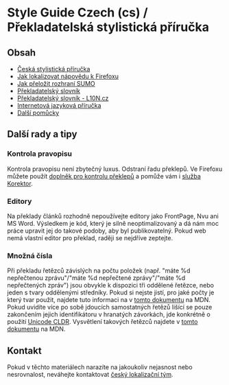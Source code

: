 # Style Guide Czech (cs) / Překladatelská stylistická příručka

## Obsah

* [Česká stylistická příručka](general.md)
* [Jak lokalizovat nápovědu k Firefoxu](https://support.mozilla.org/cs/kb/jak-lokalizovat-napovedu-k-firefoxu)
* [Jak přeložit rozhraní SUMO](https://support.mozilla.org/cs/kb/jak-prelozit-rozhrani-sumo)
* [Překladatelský slovník](glossary.md)
* [Překladatelský slovník - L10N.cz](http://wiki.l10n.cz/P%C5%99ekladatelsk%C3%BD_slovn%C3%ADk)
* [Internetová jazyková příručka](http://prirucka.ujc.cas.cz/)
* [Další pomůcky](http://wiki.l10n.cz/Pom%C5%AFcky_pro_p%C5%99ekladatele)

## Další rady a tipy

### Kontrola pravopisu

Kontrola pravopisu není zbytečný luxus. Odstraní řadu překlepů. Ve Firefoxu můžete použít [doplněk pro kontrolu překlepů](https://support.mozilla.org/cs/kb/jak-pouzit-kontrolu-pravopisu) a pomůže vám i [služba Korektor](https://support.mozilla.org/cs/kb/jak-pouzit-kontrolu-pravopisu#w_online-sluaaba-a-doplnluk-korektor).

### Editory

Na překlady článků rozhodně nepoužívejte editory jako FrontPage, Nvu ani MS Word. Výsledkem je kód, který je silně neoptimalizovaný a dá nám moc práce upravit jej do takové podoby, aby byl publikovatelný. Pokud web nemá vlastní editor pro překlad, raději se nejdříve zeptejte.

### Množná čísla

Při překladu řetězců závislých na počtu položek (např. "máte %d nepřečtenou zprávu"/"máte %d nepřečtené zprávy"/"máte %d nepřečtených zpráv") jsou obvykle k dispozici tři oddělené řetězce, nebo jeden s tvary oddělenými středníky. Pokud si nejste jistí, pro jaké počty je který tvar použit, najdete tuto informaci na v [tomto dokumentu](https://developer.mozilla.org/docs/Mozilla/Localization/Localization_and_Plurals#Plural_rule_8_%283_forms%29) na MDN. Pokud uvidíte více po sobě jdoucích samostatných řetězů lišící se pouze zakončením jejich identifikátoru v hranatých závorkách, jde konkrétně o použití [Unicode CLDR](https://cs.wikipedia.org/wiki/Common_Locale_Data_Repository). Vysvětlení takových řetězců najdete v [tomto dokumentu](https://developer.mozilla.org/Add-ons/SDK/Tutorials/l10n#Unicode_CLDR_plural_forms) na MDN.

## Kontakt

Pokud v těchto materiálech narazíte na jakoukoliv nejasnost nebo nesrovnalost, neváhejte kontaktovat [český lokalizační tým](https://l10n.mozilla.org/teams/cs).
